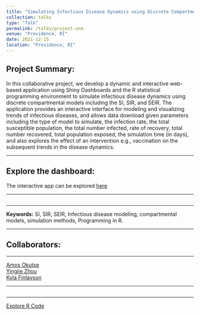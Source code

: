 ```yaml
---
title: "Simulating Infectious Disease Dynamics using Discrete Compartmental Models"
collection: talks
type: "Talk"
permalink: /talks/project-one
venue: "Providence, RI"
date: 2021-12-15
location: "Providence, RI"
---
```


## Project Summary:

In this collaborative project, we develop  a dynamic and interactive web-based application using Shiny Dashboards and the R statistical programming environment to simulate infectious disease dynamics using discrete compartmental models including the SI, SIR, and SEIR. The application provides an interactive interface for modeling and visualizing trends of infectious diseases, and allows data download given parameters including the type of model to simulate, the infection rate, the total susceptible population, the total number infected, rate of recovery, total number recovered, total population exposed, the simulation time (in days), and also explores the effect of an intervention e.g., vaccination on the subsequent trends in the disease dynamics.
<hr>

## Explore the dashboard:
The interactive app can be explored [here](https://idiseases.shinyapps.io/indiseases/)
<hr>

##
<hr>

**Keywords:** SI, SIR, SEIR, Infectious disease modeling, compartmental models, simulation methods, Programming in R.
<hr>

## Collaborators:
<hr>

[Amos Okutse](mailto:amos_okutse@brown.edu) <br>
[Yingjie Zhou](mailto:yingjie_zhou@brown.edu) <br>
[Kyla Finlayson](mailto:kyla_finlayson@brown.edu)
<hr>

## 
<hr>

[Explore R Code](https://github.com/okutse/modeling)
